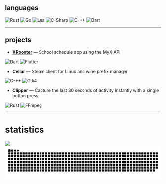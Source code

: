 ## languages
<div align="left">
  <img src="https://img.shields.io/badge/Rust-000000?style=plastic&logo=rust&logoColor=white" alt="Rust">
  <img src="https://img.shields.io/badge/Go-00ADD8?style=plastic&logo=go&logoColor=white" alt="Go">
  <img src="https://img.shields.io/badge/Lua-2C2D72?style=plastic&logo=lua&logoColor=white" alt="Lua">
  <img src="https://img.shields.io/badge/C--Sharp-682876?style=plastic&logo=sharp&logoColor=white" alt="C-Sharp">
  <img src="https://img.shields.io/badge/C++-%2300599C.svg?style=plastic&logo=c%2B%2B&logoColor=white" alt="C-++">
  <img src="https://img.shields.io/badge/Dart-08589C?style=plastic&logo=dart&logoColor=white" alt="Dart">
</div>

---

## projects

- **[XRooster](https://github.com/PhoebeSoftware/xrooster)** — School schedule app using the MyX API  
<div align="left">
  <img src="https://img.shields.io/badge/Dart-08589C?style=plastic&logo=dart&logoColor=white" alt="Dart">
  <img src="https://img.shields.io/badge/Flutter-08589C?style=plastic&logo=flutter&logoColor=white" alt="Flutter">
</div>

- **Cellar** — Steam client for Linux and wine prefix manager  
<div align="left">
  <img src="https://img.shields.io/badge/C++-%2300599C.svg?style=plastic&logo=c%2B%2B&logoColor=white" alt="C-++">
  <img src="https://img.shields.io/badge/Gtk4-CC0000?style=plastic&logo=gtk&logoColor=white" alt="Gtk4">
</div>

- **Clipper** — Capture the last 30 seconds of activity instantly with a single button press.  
<div align="left">
  <img src="https://img.shields.io/badge/Dart-08589C?style=plastic&logo=dart&logoColor=white" alt="Rust">
  <img src="https://img.shields.io/badge/FFmpeg-007808?style=plastic&logo=ffmpeg&logoColor=white" alt="FFmpeg">
</div>

---

# statistics
<img src="https://github-readme-stats.vercel.app/api?username=kietelmuis&theme=dark&hide_border=true">

<picture>
    <source media="(prefers-color-scheme: dark)" srcset="https://raw.githubusercontent.com/kietelmuis/kietelmuis/output/github-snake-dark.svg" />
    <img alt="github-snake" src="https://raw.githubusercontent.com/kietelmuis/kietelmuis/output/github-snake.svg" />
</picture>
